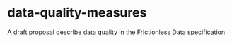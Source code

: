 # data-quality-measures
A draft proposal describe data quality in the Frictionless Data specification
